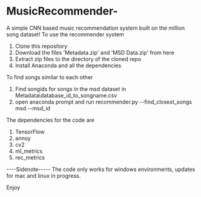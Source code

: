 # MusicRecommender-
A simple CNN based music recommendation system built on the million song dataset!
To use the recommender system
1. Clone this repository
2. Download the files 'Metadata.zip' and 'MSD Data.zip' from here <INSERT LINK>
3. Extract zip files to the directory of the cloned repo
4. Install Anaconda and all the dependencies

To find songs similar to each other
1. Find songids for songs in the msd dataset in Metadata\database_id_to_songname.csv
2. open anaconda prompt and run recommender.py --find_closest_songs msd --msd_id <msd id of song to find recommendations for>


The dependencies for the code are 
1. TensorFlow
2. annoy 
3. cv2
4. ml_metrics
5. rec_metrics

----Sidenote-----
The code only works for windows environments, updates for mac and linux in progress.

Enjoy
